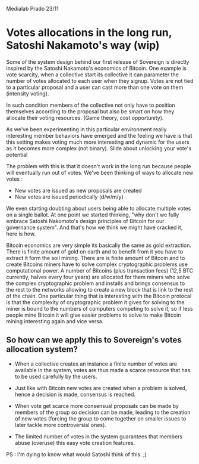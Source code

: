 Medialab Prado 23/11

# Votes allocations in the long run, Satoshi Nakamoto's way (wip)

Some of the system design behind our first release of Sovereign is directly inspired by the Satoshi Nakamoto's economics of Bitcoin. One example is vote scarcity, when a collective start its collective it can parameter the number of votes allocated to each user when they signup. Votes are not tied to a particular proposal and a user can cast more than one vote on them (intensity voting).

In such condition members of the collective not only have to position themselves according to the proposal but also be smart on how they allocate their voting resources. (Game theory, cost opportunity).

As we've been experimenting in this particular environment really interesting member behaviors have emerged and the feeling we have is that this setting makes voting much more interesting and dynamic for the users as it becomes more complex (not binary).
Slide about unlocking your vote's potential

The problem with this is that it doesn't work in the long run because people will eventually run out of votes. We've been thinking of ways to allocate new votes :

- New votes are issued as new proposals are created
- New votes are issued periodically (d/w/m/y)

We even starting doubting about users being able to allocate multiple votes on a single ballot. At one point we started thinking, "why don't we fully embrace Satoshi Nakomoto's design principles of Bitcoin for our governance system". And that's how we think we might have cracked it, here is how.

Bitcoin economics are very simple its basically the same as gold extraction. There is finite amount of gold on earth and to benefit from it you have to extract it form the soil mining. There are is finite amount of Bitcoin and to create Bitcoins miners have to solve complex cryptographic problems use computational power. A number of Bitcoins (plus transaction fees) (12,5 BTC currently, halves every four years) are allocated for them miners who solve the complex cryptographic problem and installs and brings consensus to the rest to the networks allowing to create a new block that is link to the rest of the chain. One particular thing that is interesting with the Bitcoin protocal is that the complexity of cryptographic problem it gives for solving to the miner is bound to the numbers of computers competing to solve it, so if less people mine Bitcoin it will give easier problems to solve to make Bitcoin mining interesting again and vice versa.

## So how can we apply this to Sovereign's votes allocation system?

- When a collective creates an instance a finite number of votes are available in the system, votes are thus made a scarce resource that has to be used carefully by the users.

- Just like with Bitcoin new votes are created when a problem is solved, hence a decision is made, consensus is reached.

- When vote get scarce more consensual proposals can be made by members of the group so decision can be made, leading to the creation of new votes (forcing the group to come together on smaller issues to later tackle more controversial ones).

- The limited number of votes in the system guarantees that members abuse (overuse) this easy vote creation features.

PS : I'm dying to know what would Satoshi think of this. ;)
